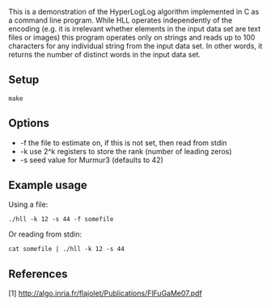 This is a demonstration of the HyperLogLog algorithm implemented in C as a command line program. 
While HLL operates independently of the encoding (e.g. it is irrelevant whether elements in the 
input data set are text files or images) this program operates only on strings and reads up to 100 
characters for any individual string from the input data set. In other words, it returns the number
of distinct words in the input data set.

## Setup

    make

## Options

* -f the file to estimate on, if this is not set, then read from stdin
* -k use 2^k registers to store the rank (number of leading zeros)
* -s seed value for Murmur3 (defaults to 42)

## Example usage

Using a file:

    ./hll -k 12 -s 44 -f somefile

Or reading from stdin:

    cat somefile | ./hll -k 12 -s 44

## References

[1] http://algo.inria.fr/flajolet/Publications/FlFuGaMe07.pdf
